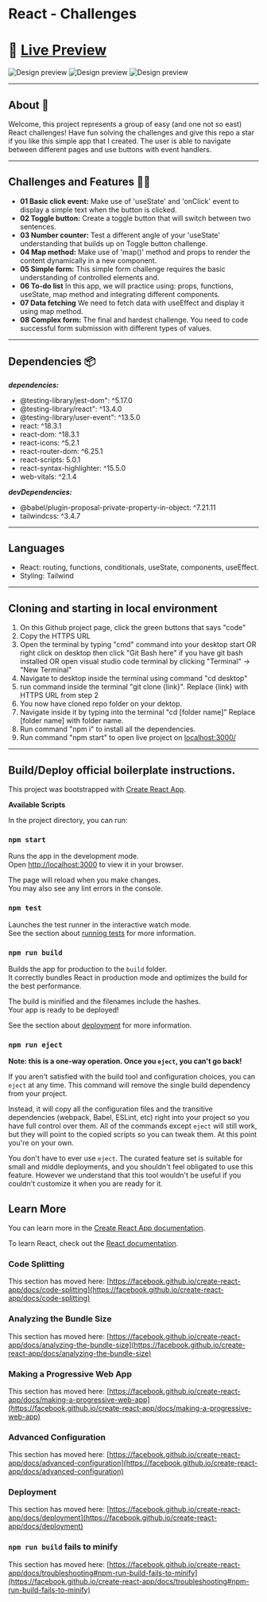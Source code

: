 # React - Challenges

# 🔗 [Live Preview](https://react-challenges-predrag.netlify.app/)

![Design preview](./public/project-preview1.png)
![Design preview](./public/project-preview2.png)
![Design preview](./public/project-preview3.png)

---

## About 👋

Welcome, this project represents a group of easy (and one not so east) React challenges! Have fun solving the challenges and give this repo a star if you like this simple app that I created. The user is able to navigate between different pages and use buttons with event handlers.

---

## Challenges and Features 👨‍💻

- **01 Basic click event:** Make use of 'useState' and 'onClick' event to display a simple text when the button is clicked.
- **02 Toggle button:** Create a toggle button that will switch between two sentences.
- **03 Number counter:** Test a different angle of your 'useState' understanding that builds up on Toggle button challenge.
- **04 Map method:** Make use of 'map()' method and props to render the content dynamically in a new component.
- **05 Simple form:** This simple form challenge requires the basic understanding of controlled elements and.
- **06 To-do list** In this app, we will practice using: props, functions, useState, map method and integrating different components.
- **07 Data fetching** We need to fetch data with useEffect and display it using map method.
- **08 Complex form:** The final and hardest challenge. You need to code successful form submission with different types of values.

---

## Dependencies 📦

***dependencies:***
- @testing-library/jest-dom": ^5.17.0
- @testing-library/react": ^13.4.0
- @testing-library/user-event": ^13.5.0
- react: ^18.3.1
- react-dom: ^18.3.1
- react-icons: ^5.2.1
- react-router-dom: ^6.25.1
- react-scripts: 5.0.1
- react-syntax-highlighter: ^15.5.0
- web-vitals: ^2.1.4
  

***devDependencies:*** 
- @babel/plugin-proposal-private-property-in-object: ^7.21.11
- tailwindcss: ^3.4.7
  
---

## Languages

- React: routing, functions, conditionals, useState, components, useEffect.
- Styling: Tailwind

---

## Cloning and starting in local environment

1. On this Github project page, click the green buttons that says "code" 
2. Copy the HTTPS URL
3. Open the terminal by typing "cmd" command into your desktop start OR right click on desktop then click "Git Bash here" if you have git bash installed OR open visual studio code terminal by clicking "Terminal" -> "New Terminal"
4. Navigate to desktop inside the terminal using command "cd desktop"
5. run command inside the terminal "git clone {link}". Replace {link} with HTTPS URL from step 2
6. You now have cloned repo folder on your dektop.
7. Navigate inside it by typing into the terminal "cd [folder name]" Replace [folder name] with folder name.
8. Run command "npm i" to install all the dependencies.
9. Run command "npm start" to open live project on [localhost:3000/](http://localhost:3000/)

---

## Build/Deploy official boilerplate instructions.

This project was bootstrapped with [Create React App](https://github.com/facebook/create-react-app).

**Available Scripts**

In the project directory, you can run:

### `npm start`

Runs the app in the development mode.\
Open [http://localhost:3000](http://localhost:3000) to view it in your browser.

The page will reload when you make changes.\
You may also see any lint errors in the console.

### `npm test`

Launches the test runner in the interactive watch mode.\
See the section about [running tests](https://facebook.github.io/create-react-app/docs/running-tests) for more information.

### `npm run build`

Builds the app for production to the `build` folder.\
It correctly bundles React in production mode and optimizes the build for the best performance.

The build is minified and the filenames include the hashes.\
Your app is ready to be deployed!

See the section about [deployment](https://facebook.github.io/create-react-app/docs/deployment) for more information.

### `npm run eject`

**Note: this is a one-way operation. Once you `eject`, you can't go back!**

If you aren't satisfied with the build tool and configuration choices, you can `eject` at any time. This command will remove the single build dependency from your project.

Instead, it will copy all the configuration files and the transitive dependencies (webpack, Babel, ESLint, etc) right into your project so you have full control over them. All of the commands except `eject` will still work, but they will point to the copied scripts so you can tweak them. At this point you're on your own.

You don't have to ever use `eject`. The curated feature set is suitable for small and middle deployments, and you shouldn't feel obligated to use this feature. However we understand that this tool wouldn't be useful if you couldn't customize it when you are ready for it.

## Learn More

You can learn more in the [Create React App documentation](https://facebook.github.io/create-react-app/docs/getting-started).

To learn React, check out the [React documentation](https://reactjs.org/).

### Code Splitting

This section has moved here: [https://facebook.github.io/create-react-app/docs/code-splitting](https://facebook.github.io/create-react-app/docs/code-splitting)

### Analyzing the Bundle Size

This section has moved here: [https://facebook.github.io/create-react-app/docs/analyzing-the-bundle-size](https://facebook.github.io/create-react-app/docs/analyzing-the-bundle-size)

### Making a Progressive Web App

This section has moved here: [https://facebook.github.io/create-react-app/docs/making-a-progressive-web-app](https://facebook.github.io/create-react-app/docs/making-a-progressive-web-app)

### Advanced Configuration

This section has moved here: [https://facebook.github.io/create-react-app/docs/advanced-configuration](https://facebook.github.io/create-react-app/docs/advanced-configuration)

### Deployment

This section has moved here: [https://facebook.github.io/create-react-app/docs/deployment](https://facebook.github.io/create-react-app/docs/deployment)

### `npm run build` fails to minify

This section has moved here: [https://facebook.github.io/create-react-app/docs/troubleshooting#npm-run-build-fails-to-minify](https://facebook.github.io/create-react-app/docs/troubleshooting#npm-run-build-fails-to-minify)

